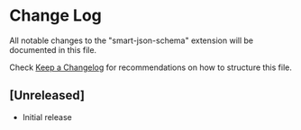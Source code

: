 # Change Log

All notable changes to the "smart-json-schema" extension will be documented in this file.

Check [Keep a Changelog](http://keepachangelog.com/) for recommendations on how to structure this file.

## [Unreleased]

- Initial release